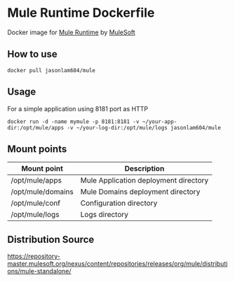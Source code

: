 # Mule Runtime Dockerfile
Docker image for [Mule Runtime](https://docs.mulesoft.com/mule-user-guide/v/3.8/) by [MuleSoft](http://www.mulesoft.org)

## How to use
```
docker pull jasonlam604/mule
```

## Usage

For a simple application using 8181 port as HTTP

```
docker run -d -name mymule -p 8181:8181 -v ~/your-app-dir:/opt/mule/apps -v ~/your-log-dir:/opt/mule/logs jasonlam604/mule
```

## Mount points

| Mount point       | Description                                                     |
|------------------ |-----------------------------------------------------------------|
|/opt/mule/apps     | Mule Application deployment directory                           |
|/opt/mule/domains  | Mule Domains deployment directory                               |
|/opt/mule/conf     | Configuration directory                                         |
|/opt/mule/logs     | Logs directory                                                  |



## Distribution Source
https://repository-master.mulesoft.org/nexus/content/repositories/releases/org/mule/distributions/mule-standalone/
